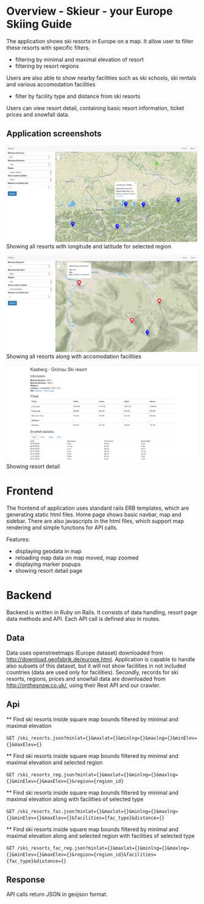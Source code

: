 # Overview - Skieur - your Europe Skiing Guide

The application shows ski resorts in Europe on a map. It allow user to filter these resorts with specific filters.
- filtering by minimal and maximal elevation of resort
- filtering by resort regions

Users are also able to show nearby facilities such as ski schools, ski rentals and various accomodation facilities
-  filter by facility type and distance from ski resorts

Users can view resort detail, containing basic resort information, ticket prices and snowfall data.

## Application screenshots
![screenshots](screenshot1.png)
Showing all resorts with longitude and latitude for selected region

![screenshots](screenshot2.png)
Showing all resorts along with accomodation facilities

![screenshots](screenshot3.png)
Showing resort detail

# Frontend

The frontend of application uses standard rails ERB templates, which are generating static html files. Home page shows basic navbar, map and sidebar.
There are also javascripts in the html files, which support map rendering and simple functions for API calls. 

Features:
- displaying geodata in map
- reloading map data on map moved, map zoomed
- displaying marker popups
- showing resort detail page 

# Backend

Backend is written in Ruby on Rails. It consists of data handling, resort page data methods and API. Each API call is defined also in routes.

## Data

Data uses openstreetmaps (Europe dataset) downloaded from http://download.geofabrik.de/europe.html. Application is capable to handle also subsets of this dataset, but it will not show facilities in not included countries (data are used only for facilities).
Secondly, records for ski resorts, regions, prices and snowfall data are downloaded from http://onthesnow.co.uk/, using their Rest API and our crawler. 


## Api

** Find ski resorts inside square map bounds filtered by minimal and maximal elevation

`GET /ski_resorts.json?minlat={}&maxlat={}&minlng={}&maxlng={}&minElev={}&maxElev={}`

** Find ski resorts inside square map bounds filtered by minimal and maximal elevation and selected region

`GET /ski_resorts_reg.json?minlat={}&maxlat={}&minlng={}&maxlng={}&minElev={}&maxElev={}&region={region_id}`

** Find ski resorts inside square map bounds filtered by minimal and maximal elevation along with facilities of selected type

`GET /ski_resorts_fac.json?minlat={}&maxlat={}&minlng={}&maxlng={}&minElev={}&maxElev={}&facilities={fac_type}&distance={}`

** Find ski resorts inside square map bounds filtered by minimal and maximal elevation along and selected region with facilities of selected type

`GET /ski_resorts_fac_reg.json?minlat={}&maxlat={}&minlng={}&maxlng={}&minElev={}&maxElev={}&region={region_id}&facilities={fac_type}&distance={}`

## Response

API calls return JSON in geojson format.

